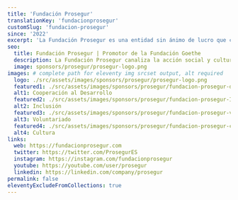 ```yaml
---
title: 'Fundación Prosegur'
translationKey: 'fundacionprosegur'
customSlug: 'fundacion-prosegur'
since: '2022'
excerpt: 'La Fundación Prosegur es una entidad sin ánimo de lucro que canaliza la acción social y cultural de Prosegur con el objetivo de ayudar a construir una sociedad más solidaria, generando oportunidades de desarrollo para las personas. La institución lleva a cabo proyectos en los campos de la educación, la inclusión laboral de las personas con discapacidad intelectual y el voluntariado corporativo, impulsando también el fomento de la cultura. De esta manera contribuye al progreso de los 15 países en los que opera: Argentina, Chile, Colombia, Costa Rica, Ecuador, El Salvador, España, Guatemala, Honduras, Nicaragua, Paraguay, Perú, Portugal, Singapur y Uruguay.'
seo:
  title: Fundación Prosegur | Promotor de la Fundación Goethe
  description: La Fundación Prosegur canaliza la acción social y cultural de Prosegur con el objetivo de ayudar a construir una sociedad más solidaria, generando oportunidades de desarrollo para las personas.
  image: sponsors/prosegur/prosegur-logo.png
images: # complete path for eleventy img srcset output, alt required
  logo: ./src/assets/images/sponsors/prosegur/prosegur-logo.png
  featured1: ./src/assets/images/sponsors/prosegur/fundacion-prosegur-desarrollo.jpg
  alt1: Cooperación al Desarrollo
  featured2: ./src/assets/images/sponsors/prosegur/fundacion-prosegur-Inclusion.jpg
  alt2: Inclusión
  featured3: ./src/assets/images/sponsors/prosegur/fundacion-prosegur-voluntariado.jpg
  alt3: Voluntariado
  featured4: ./src/assets/images/sponsors/prosegur/fundacion-prosegur-cultura.jpg
  alt4: Cultura
links:
  web: https://fundacionprosegur.com
  twitter: https://twitter.com/ProsegurES
  instagram: https://instagram.com/fundacionprosegur
  youtube: https://youtube.com/user/prosegur
  linkedin: https://linkedin.com/company/prosegur
permalink: false
eleventyExcludeFromCollections: true
---
```

